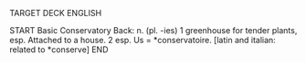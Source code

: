 TARGET DECK
ENGLISH

START
Basic
Conservatory
Back: n. (pl. -ies) 1 greenhouse for tender plants, esp. Attached to a house. 2 esp. Us = *conservatoire. [latin and italian: related to *conserve]
END
